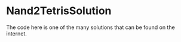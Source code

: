 Nand2TetrisSolution
===================

The code here is one of the many solutions that can be found on the internet.